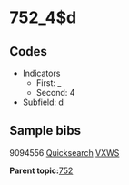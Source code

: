# 752\_4$d

## Codes

-   Indicators
    -   First: \_
    -   Second: 4
-   Subfield: d

## Sample bibs

9094556 [Quicksearch](https://search.library.yale.edu/catalog/9094556) [VXWS](http://prodorbis.library.yale.edu:7014/vxws/GetHoldingsService?bibId=9094556)

**Parent topic:**[752](../../tags/752/752.md)

